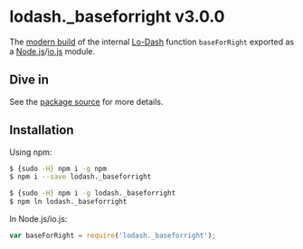 # lodash._baseforright v3.0.0

The [modern build](https://github.com/lodash/lodash/wiki/Build-Differences) of the internal [Lo-Dash](https://lodash.com/) function `baseForRight` exported as a [Node.js](http://nodejs.org/)/[io.js](https://iojs.org/) module.

## Dive in

See the [package source](https://github.com/lodash/lodash/blob/3.0.0-npm-packages/lodash._baseforright/index.js) for more details.

## Installation

Using npm:

```bash
$ {sudo -H} npm i -g npm
$ npm i --save lodash._baseforright

$ {sudo -H} npm i -g lodash._baseforright
$ npm ln lodash._baseforright
```

In Node.js/io.js:

```js
var baseForRight = require('lodash._baseforright');
```
